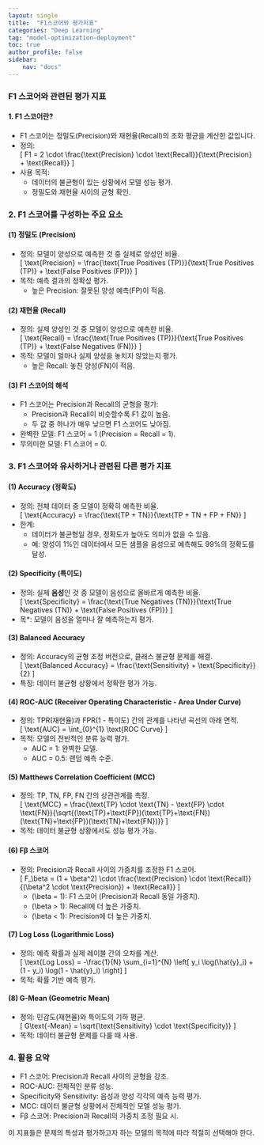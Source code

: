 ```yaml
---
layout: single
title:  "F1스코어와 평가지표"
categories: "Deep Learning"
tag: "model-optimization-deployment"
toc: true
author_profile: false
sidebar:
    nav: "docs"
---
```


### F1 스코어와 관련된 평가 지표  

#### 1. F1 스코어란?  
- F1 스코어는 정밀도(Precision)와 재현율(Recall)의 조화 평균을 계산한 값입니다.  
- 정의:  
  \[
  F1 = 2 \cdot \frac{\text{Precision} \cdot \text{Recall}}{\text{Precision} + \text{Recall}}
  \]
- 사용 목적:  
  - 데이터의 불균형이 있는 상황에서 모델 성능 평가.  
  - 정밀도와 재현율 사이의 균형 확인.  


### 2. F1 스코어를 구성하는 주요 요소  
#### (1) 정밀도 (Precision)  
- 정의: 모델이 양성으로 예측한 것 중 실제로 양성인 비율.  
  \[
  \text{Precision} = \frac{\text{True Positives (TP)}}{\text{True Positives (TP)} + \text{False Positives (FP)}}
  \]
- 목적: 예측 결과의 정확성 평가.  
  - 높은 Precision: 잘못된 양성 예측(FP)이 적음.  

#### (2) 재현율 (Recall)  
- 정의: 실제 양성인 것 중 모델이 양성으로 예측한 비율.  
  \[
  \text{Recall} = \frac{\text{True Positives (TP)}}{\text{True Positives (TP)} + \text{False Negatives (FN)}}
  \]
- 목적: 모델이 얼마나 실제 양성을 놓치지 않았는지 평가.  
  - 높은 Recall: 놓친 양성(FN)이 적음.  

#### (3) F1 스코어의 해석
- F1 스코어는 Precision과 Recall의 균형을 평가:  
  - Precision과 Recall이 비슷할수록 F1 값이 높음.  
  - 두 값 중 하나가 매우 낮으면 F1 스코어도 낮아짐.  
- 완벽한 모델: F1 스코어 = 1 (Precision = Recall = 1).  
- 무의미한 모델: F1 스코어 = 0.  


### 3. F1 스코어와 유사하거나 관련된 다른 평가 지표  

#### (1) Accuracy (정확도)   
- 정의: 전체 데이터 중 모델이 정확히 예측한 비율.  
  \[
  \text{Accuracy} = \frac{\text{TP + TN}}{\text{TP + TN + FP + FN}}
  \]
- 한계:  
  - 데이터가 불균형일 경우, 정확도가 높아도 의미가 없을 수 있음.  
  - 예: 양성이 1%인 데이터에서 모든 샘플을 음성으로 예측해도 99%의 정확도를 달성.  

#### (2) Specificity (특이도)  
- 정의: 실제 **음성**인 것 중 모델이 음성으로 올바르게 예측한 비율.  
  \[
  \text{Specificity} = \frac{\text{True Negatives (TN)}}{\text{True Negatives (TN)} + \text{False Positives (FP)}}
  \]
- 목*: 모델이 음성을 얼마나 잘 예측하는지 평가.  

#### (3) Balanced Accuracy  
- 정의: Accuracy의 균형 조정 버전으로, 클래스 불균형 문제를 해결.  
  \[
  \text{Balanced Accuracy} = \frac{\text{Sensitivity} + \text{Specificity}}{2}
  \]
- 특징: 데이터 불균형 상황에서 정확한 평가 가능.  

#### (4) ROC-AUC (Receiver Operating Characteristic - Area Under Curve)  
- 정의: TPR(재현율)과 FPR(1 - 특이도) 간의 관계를 나타낸 곡선의 아래 면적.  
  \[
  \text{AUC} = \int_{0}^{1} \text{ROC Curve}
  \]
- 목적: 모델의 전반적인 분류 능력 평가.  
  - AUC = 1: 완벽한 모델.  
  - AUC = 0.5: 랜덤 예측 수준.  

#### (5) Matthews Correlation Coefficient (MCC)  
- 정의: TP, TN, FP, FN 간의 상관관계를 측정.  
  \[
  \text{MCC} = \frac{\text{TP} \cdot \text{TN} - \text{FP} \cdot \text{FN}}{\sqrt{(\text{TP}+\text{FP})(\text{TP}+\text{FN})(\text{TN}+\text{FP})(\text{TN}+\text{FN})}}
  \]
- 목적: 데이터 불균형 상황에서도 성능 평가 가능.  

#### (6) Fβ 스코어  
- 정의: Precision과 Recall 사이의 가중치를 조정한 F1 스코어.  
  \[
  F_\beta = (1 + \beta^2) \cdot \frac{\text{Precision} \cdot \text{Recall}}{(\beta^2 \cdot \text{Precision}) + \text{Recall}}
  \]
  - \(\beta = 1\): F1 스코어 (Precision과 Recall 동일 가중치).  
  - \(\beta > 1\): Recall에 더 높은 가중치.  
  - \(\beta < 1\): Precision에 더 높은 가중치.  

#### (7) Log Loss (Logarithmic Loss)    
- 정의: 예측 확률과 실제 레이블 간의 오차를 계산.  
  \[
  \text{Log Loss} = -\frac{1}{N} \sum_{i=1}^{N} \left[ y_i \log(\hat{y}_i) + (1 - y_i) \log(1 - \hat{y}_i) \right]
  \]
- 목적: 확률 기반 예측 평가.  

#### (8) G-Mean (Geometric Mean)  
- 정의: 민감도(재현율)와 특이도의 기하 평균.  
  \[
  G\text{-Mean} = \sqrt{\text{Sensitivity} \cdot \text{Specificity}}
  \]
- 목적: 데이터 불균형 문제를 다룰 때 사용.  


### 4. 활용 요약
- F1 스코어: Precision과 Recall 사이의 균형을 강조.  
- ROC-AUC: 전체적인 분류 성능.  
- Specificity와 Sensitivity: 음성과 양성 각각의 예측 능력 평가.  
- MCC: 데이터 불균형 상황에서 전체적인 모델 성능 평가.  
- Fβ 스코어: Precision과 Recall의 가중치 조정 필요 시.  

이 지표들은 문제의 특성과 평가하고자 하는 모델의 목적에 따라 적절히 선택해야 한다.  